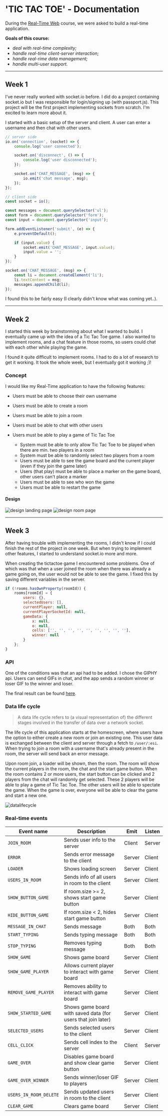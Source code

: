 # 'TIC TAC TOE' - Documentation

During the [Real-Time Web](https://github.com/cmda-minor-web/real-time-web-2223) course, we were asked to build a real-time application.

**Goals of this course:**

-   _deal with real-time complexity;_
-   _handle real-time client-server interaction;_
-   _handle real-rime data management;_
-   _handle multi-user support._

---

## Week 1

I've never really worked with socket.io before. I did do a project containing socket.io but I was responsible for login/signing up (with passport.js). This project will be the first project implementing sockets from scratch. I'm excited to learn more about it.

I started with a basic setup of the server and client. A user can enter a username and then chat with other users.

```js
// server side
io.on('connection', (socket) => {
	console.log('user connected');

	socket.on('disconnect', () => {
		console.log('user disconnected');
	});

	socket.on('CHAT_MESSAGE', (msg) => {
		io.emit('chat message', msg);
	});
});
```

```js
// client side
const socket = io();

const messages = document.querySelector('ul');
const form = document.querySelector('form');
const input = document.querySelector('input');

form.addEventListener('submit', (e) => {
	e.preventDefault();

	if (input.value) {
		socket.emit('CHAT_MESSAGE', input.value);
		input.value = '';
	}
});

socket.on('CHAT_MESSAGE', (msg) => {
	const li = document.createElement('li');
	li.textContent = msg;
	messages.appendChild(li);
});
```

I found this to be fairly easy (I clearly didn't know what was coming yet..).

---

## Week 2

I started this week by brainstorming about what I wanted to build. I eventually came up with the idea of a Tic Tac Toe game. I also wanted to implement rooms, and a chat feature in those rooms, so users could chat with each other while playing the game.

I found it quite difficult to implement rooms. I had to do a lot of research to get it working. It took the whole week, but I eventually got it working ;)!

### Concept

I would like my Real-Time application to have the following features:

-   Users must be able to choose their own username
-   Users must be able to create a room
-   Users must be able to join a room
-   Users must be able to chat with other users
-   Users must be able to play a game of Tic Tac Toe

    -   System must be able to only allow Tic Tac Toe to be played when there are min. two players in a room
    -   System must be able to randomly select two players from a room
    -   Users must be able to see the game board and the current player (even if they join the game later)
    -   Users (that play) must be able to place a marker on the game board, other users can't place a marker
    -   Users must be able to see who won the game
    -   Users must be able to restart the game

#### Design

![design landing page](https://github.com/ninadepina/tic-tac-toe/assets/89778503/33cf9b82-1179-47b0-bf8e-7a2d79e4a719)
![design room page](https://github.com/ninadepina/tic-tac-toe/assets/89778503/5e61beb8-61ff-434d-9196-0a7123e4cde8)

---

## Week 3

After having trouble with implementing the rooms, I didn't know if I could finish the rest of the project in one week. But when trying to implement other features, I started to understand socket.io more and more.

When creating the tictactoe game I encountered some problems. One of which was that when a user joined the room when there was already a game going on, the user would not be able to see the game. I fixed this by saving different variables in the server.

```js
if (!rooms.hasOwnProperty(roomId)) {
	rooms[roomId] = {
		users: {},
		selectedUsers: [],
		currentPlayer: null,
		currentPlayerSocketId: null,
		gameData: {
			x: null,
			o: null,
			cells: ['', '', '', '', '', '', '', '', ''],
			winner: null
		}
	};
}
```

### API
One of the conditions was that an api had to be added. I chose the GIPHY api. Users can send GIFs in chat, and the app sends a random winner or loser GIF to the winner and loser.

The final result can be found [here](https://tictactoe-ninadepina.up.railway.app/).

### Data life cycle

> A data life cycle refers to (a visual representation of) the different stages involved in the transfer of data over a network socket.

The life cycle of this application starts at the homescreen, where users have the option to either create a new room or join an existing one. This user data is exchanged between the client and server through a fetch to `/user/:esi`. When trying to join a room with a username that's already present in the room, the server will send back an error message.

Upon room join, a loader will be shown, then the room. The room will show the current players in the room, the chat and the start game button. When the room contains 2 or more users, the start button can be clicked and 2 players from the chat will randomly get selected. These 2 players will be able to play a game of Tic Tac Toe. The other users will be able to spectate the game. When the game is over, everyone will be able to clear the game and start a new one.

![datalifecycle](https://github.com/ninadepina/tic-tac-toe/assets/89778503/3070fd8a-8f73-409d-9a81-65ad77796724)

### Real-time events

| Event name             | Description                                                  | Emit   | Listen |
| ---------------------- | ------------------------------------------------------------ | ------ | ------ |
| `JOIN_ROOM`            | Sends user info to the server                                | Client | Server |
| `ERROR`                | Sends error message to the client                            | Server | Client |
| `LOADER`               | Shows loading screen                                         | Server | Client |
| `USERS_IN_ROOM`        | Sends info of all users in room to the client                | Server | Client |
| `SHOW_BUTTON_GAME`     | If room.size >= 2, shows start game button                   | Server | Client |
| `HIDE_BUTTON_GAME`     | If room.size < 2, hides start game button                    | Server | Client |
| `MESSAGE_IN_CHAT`      | Sends message                                                | Both   | Both   |
| `START_TYPING`         | Sends typing message                                         | Both   | Both   |
| `STOP_TYPING`          | Removes typing message                                       | Both   | Both   |
| `SHOW_GAME`            | Shows game board                                             | Server | Client |
| `SHOW_GAME_PLAYER`     | Allows current player to interact with game board            | Server | Client |
| `REMOVE_GAME_PLAYER`   | Removes ability to interact with game board                  | Server | Client |
| `SHOW_STARTED_GAME`    | Shows game board with saved data (for users that join later) | Server | Client |
| `SELECTED_USERS`       | Sends selected users to the client                           | Server | Client |
| `CELL_CLICK`           | Sends cell index to the server                               | Client | Server |
| `GAME_OVER`            | Disables game board and show clear game button               | Server | Client |
| `GAME_OVER_WINNER`     | Sends winner/loser GIF to players                            | Server | Client |
| `USERS_IN_ROOM_DELETE` | Sends updated users in room to the client                    | Server | Client |
| `CLEAR_GAME`           | Clears game board                                            | Server | Client |
